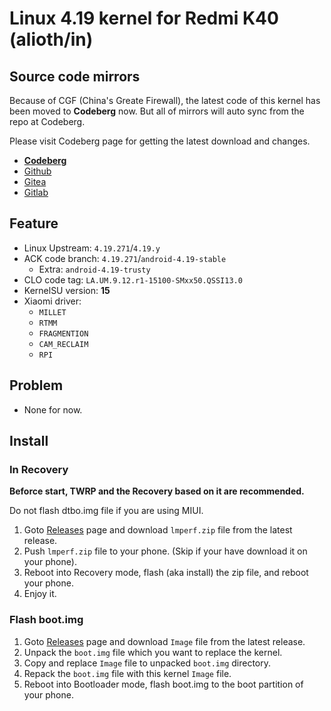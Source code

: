 # Linux 4.19 kernel for Redmi K40 (alioth/in)

## Source code mirrors
Because of CGF (China's Greate Firewall),
the latest code of this kernel has been moved to **Codeberg** now.
But all of mirrors will auto sync from the repo at Codeberg.

Please visit Codeberg page for getting the latest download and changes.

- **[Codeberg](https://gitea.com/LeviMarvin/kernel_xiaomi_alioth)**
- [Github](https://github.com/LeviMarvin/kernel_xiaomi_alioth)
- [Gitea](https://gitea.com/LeviMarvin/kernel_xiaomi_alioth)
- [Gitlab](https://gitlab.com/lmperf/kernel/alioth)

## Feature
- Linux Upstream: `4.19.271`/`4.19.y`
- ACK code branch: `4.19.271`/`android-4.19-stable`
    - Extra: `android-4.19-trusty`
- CLO code tag: `LA.UM.9.12.r1-15100-SMxx50.QSSI13.0`
- KernelSU version: **15**
- Xiaomi driver:
    - `MILLET`
    - `RTMM`
    - `FRAGMENTION`
    - `CAM_RECLAIM`
    - `RPI`

## Problem
- None for now.

## Install
### In Recovery
**Beforce start, TWRP and the Recovery based on it are recommended.**

Do not flash dtbo.img file if you are using MIUI.

1. Goto [Releases](https://codeberg.org/LeviMarvin/kernel_xiaomi_alioth/releases) page
and download `lmperf.zip` file from the latest release.
2. Push `lmperf.zip` file to your phone. (Skip if your have download it on your phone).
3. Reboot into Recovery mode, flash (aka install) the zip file, and reboot your phone.
4. Enjoy it.

### Flash boot.img
1. Goto [Releases](https://codeberg.org/LeviMarvin/kernel_xiaomi_alioth/releases) page
and download `Image` file from the latest release.
2. Unpack the `boot.img` file which you want to replace the kernel.
3. Copy and replace `Image` file to unpacked `boot.img` directory.
4. Repack the `boot.img` file with this kernel `Image` file.
5. Reboot into Bootloader mode, flash boot.img to the boot partition of your phone.
